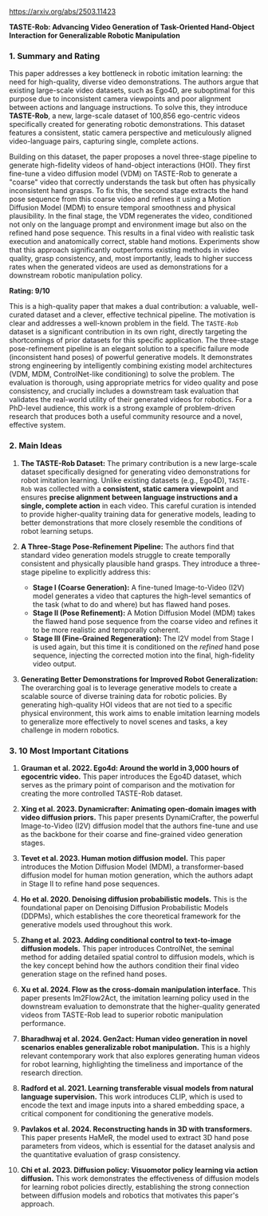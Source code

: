 https://arxiv.org/abs/2503.11423

**TASTE-Rob: Advancing Video Generation of Task-Oriented Hand-Object Interaction for Generalizable Robotic Manipulation**

### 1. Summary and Rating

This paper addresses a key bottleneck in robotic imitation learning: the need for high-quality, diverse video demonstrations. The authors argue that existing large-scale video datasets, such as Ego4D, are suboptimal for this purpose due to inconsistent camera viewpoints and poor alignment between actions and language instructions. To solve this, they introduce **TASTE-Rob**, a new, large-scale dataset of 100,856 ego-centric videos specifically created for generating robotic demonstrations. This dataset features a consistent, static camera perspective and meticulously aligned video-language pairs, capturing single, complete actions.

Building on this dataset, the paper proposes a novel three-stage pipeline to generate high-fidelity videos of hand-object interactions (HOI). They first fine-tune a video diffusion model (VDM) on TASTE-Rob to generate a "coarse" video that correctly understands the task but often has physically inconsistent hand grasps. To fix this, the second stage extracts the hand pose sequence from this coarse video and refines it using a Motion Diffusion Model (MDM) to ensure temporal smoothness and physical plausibility. In the final stage, the VDM regenerates the video, conditioned not only on the language prompt and environment image but also on the refined hand pose sequence. This results in a final video with realistic task execution and anatomically correct, stable hand motions. Experiments show that this approach significantly outperforms existing methods in video quality, grasp consistency, and, most importantly, leads to higher success rates when the generated videos are used as demonstrations for a downstream robotic manipulation policy.

**Rating: 9/10**

This is a high-quality paper that makes a dual contribution: a valuable, well-curated dataset and a clever, effective technical pipeline. The motivation is clear and addresses a well-known problem in the field. The `TASTE-Rob` dataset is a significant contribution in its own right, directly targeting the shortcomings of prior datasets for this specific application. The three-stage pose-refinement pipeline is an elegant solution to a specific failure mode (inconsistent hand poses) of powerful generative models. It demonstrates strong engineering by intelligently combining existing model architectures (VDM, MDM, ControlNet-like conditioning) to solve the problem. The evaluation is thorough, using appropriate metrics for video quality and pose consistency, and crucially includes a downstream task evaluation that validates the real-world utility of their generated videos for robotics. For a PhD-level audience, this work is a strong example of problem-driven research that produces both a useful community resource and a novel, effective system.

### 2. Main Ideas

1.  **The TASTE-Rob Dataset:** The primary contribution is a new large-scale dataset specifically designed for generating video demonstrations for robot imitation learning. Unlike existing datasets (e.g., Ego4D), `TASTE-Rob` was collected with a **consistent, static camera viewpoint** and ensures **precise alignment between language instructions and a single, complete action** in each video. This careful curation is intended to provide higher-quality training data for generative models, leading to better demonstrations that more closely resemble the conditions of robot learning setups.

2.  **A Three-Stage Pose-Refinement Pipeline:** The authors find that standard video generation models struggle to create temporally consistent and physically plausible hand grasps. They introduce a three-stage pipeline to explicitly address this:
    *   **Stage I (Coarse Generation):** A fine-tuned Image-to-Video (I2V) model generates a video that captures the high-level semantics of the task (what to do and where) but has flawed hand poses.
    *   **Stage II (Pose Refinement):** A Motion Diffusion Model (MDM) takes the flawed hand pose sequence from the coarse video and refines it to be more realistic and temporally coherent.
    *   **Stage III (Fine-Grained Regeneration):** The I2V model from Stage I is used again, but this time it is conditioned on the *refined* hand pose sequence, injecting the corrected motion into the final, high-fidelity video output.

3.  **Generating Better Demonstrations for Improved Robot Generalization:** The overarching goal is to leverage generative models to create a scalable source of diverse training data for robotic policies. By generating high-quality HOI videos that are not tied to a specific physical environment, this work aims to enable imitation learning models to generalize more effectively to novel scenes and tasks, a key challenge in modern robotics.

### 3. 10 Most Important Citations

1.  **Grauman et al. 2022. Ego4d: Around the world in 3,000 hours of egocentric video.** This paper introduces the Ego4D dataset, which serves as the primary point of comparison and the motivation for creating the more controlled TASTE-Rob dataset.

2.  **Xing et al. 2023. Dynamicrafter: Animating open-domain images with video diffusion priors.** This paper presents DynamiCrafter, the powerful Image-to-Video (I2V) diffusion model that the authors fine-tune and use as the backbone for their coarse and fine-grained video generation stages.

3.  **Tevet et al. 2023. Human motion diffusion model.** This paper introduces the Motion Diffusion Model (MDM), a transformer-based diffusion model for human motion generation, which the authors adapt in Stage II to refine hand pose sequences.

4.  **Ho et al. 2020. Denoising diffusion probabilistic models.** This is the foundational paper on Denoising Diffusion Probabilistic Models (DDPMs), which establishes the core theoretical framework for the generative models used throughout this work.

5.  **Zhang et al. 2023. Adding conditional control to text-to-image diffusion models.** This paper introduces ControlNet, the seminal method for adding detailed spatial control to diffusion models, which is the key concept behind how the authors condition their final video generation stage on the refined hand poses.

6.  **Xu et al. 2024. Flow as the cross-domain manipulation interface.** This paper presents Im2Flow2Act, the imitation learning policy used in the downstream evaluation to demonstrate that the higher-quality generated videos from TASTE-Rob lead to superior robotic manipulation performance.

7.  **Bharadhwaj et al. 2024. Gen2act: Human video generation in novel scenarios enables generalizable robot manipulation.** This is a highly relevant contemporary work that also explores generating human videos for robot learning, highlighting the timeliness and importance of the research direction.

8.  **Radford et al. 2021. Learning transferable visual models from natural language supervision.** This work introduces CLIP, which is used to encode the text and image inputs into a shared embedding space, a critical component for conditioning the generative models.

9.  **Pavlakos et al. 2024. Reconstructing hands in 3D with transformers.** This paper presents HaMeR, the model used to extract 3D hand pose parameters from videos, which is essential for the dataset analysis and the quantitative evaluation of grasp consistency.

10. **Chi et al. 2023. Diffusion policy: Visuomotor policy learning via action diffusion.** This work demonstrates the effectiveness of diffusion models for learning robot policies directly, establishing the strong connection between diffusion models and robotics that motivates this paper's approach.
